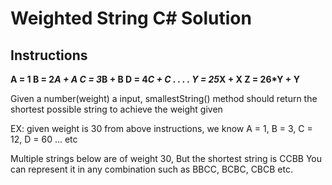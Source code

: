 # Weighted String C# Solution
## Instructions

**A = 1
B = 2*A + A
C = 3*B + B
D = 4*C + C
.
.
.
.
Y = 25*X + X
Z = 26*Y + Y**

Given a number(weight) a input, smallestString() method should return the shortest possible string to achieve the weight given

EX: given weight is 30
from above instructions, we know A = 1, B = 3, C = 12, D = 60 ... etc

Multiple strings below are of weight 30, But the shortest string is CCBB
You can represent it in any combination such as BBCC, BCBC, CBCB etc.

